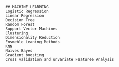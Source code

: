                        ## MACHINE LEARNING 
                       Logistic Regression
                       Linear Regression
                       Decision Tree
                       Random Forest
                       Support Vector Machines
                       Clustering
                       Dimensionality Reduction 
                       Ensmeble Leaning Methods
                       KNN
                       Naives Bayes
                       Gradient boosting
                       Cross validation and unvariate Featuree Analysis
